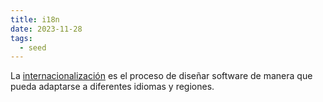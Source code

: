 ```yaml
---
title: i18n
date: 2023-11-28
tags:
  - seed
---
```

La [internacionalización](https://es.wikipedia.org/wiki/Internacionalizaci%C3%B3n_y_localizaci%C3%B3n) es el proceso de diseñar software de manera que pueda adaptarse a diferentes idiomas y regiones.